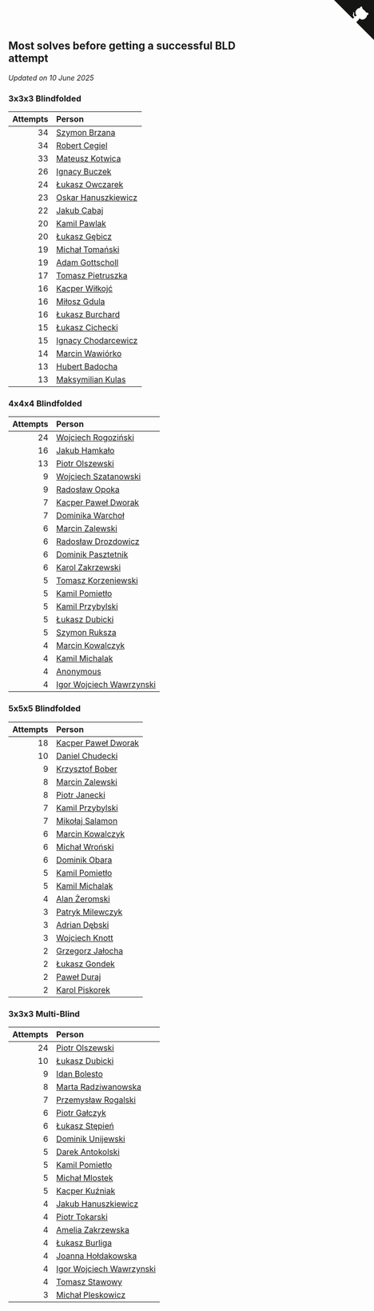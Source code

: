 ## Most solves before getting a successful BLD attempt

*Updated on 10 June 2025*


### 3x3x3 Blindfolded

| Attempts | Person |
| ---: | :--- |
| 34 | [Szymon Brzana](https://www.worldcubeassociation.org/persons/2017BRZA01) |
| 34 | [Robert Cegiel](https://www.worldcubeassociation.org/persons/2017CEGI01) |
| 33 | [Mateusz Kotwica](https://www.worldcubeassociation.org/persons/2016KOTW01) |
| 26 | [Ignacy Buczek](https://www.worldcubeassociation.org/persons/2013BUCZ01) |
| 24 | [Łukasz Owczarek](https://www.worldcubeassociation.org/persons/2022OWCZ02) |
| 23 | [Oskar Hanuszkiewicz](https://www.worldcubeassociation.org/persons/2018HANU02) |
| 22 | [Jakub Cabaj](https://www.worldcubeassociation.org/persons/2008CABA03) |
| 20 | [Kamil Pawlak](https://www.worldcubeassociation.org/persons/2006PAWL01) |
| 20 | [Łukasz Gębicz](https://www.worldcubeassociation.org/persons/2013GBIC01) |
| 19 | [Michał Tomański](https://www.worldcubeassociation.org/persons/2009TOMA01) |
| 19 | [Adam Gottscholl](https://www.worldcubeassociation.org/persons/2013GOTT01) |
| 17 | [Tomasz Pietruszka](https://www.worldcubeassociation.org/persons/2021PIET01) |
| 16 | [Kacper Wiłkojć](https://www.worldcubeassociation.org/persons/2013WIKO01) |
| 16 | [Miłosz Gdula](https://www.worldcubeassociation.org/persons/2013GDUL01) |
| 16 | [Łukasz Burchard](https://www.worldcubeassociation.org/persons/2016BURC01) |
| 15 | [Łukasz Cichecki](https://www.worldcubeassociation.org/persons/2007CICH01) |
| 15 | [Ignacy Chodarcewicz](https://www.worldcubeassociation.org/persons/2023CHOD04) |
| 14 | [Marcin Wawiórko](https://www.worldcubeassociation.org/persons/2023WAWI01) |
| 13 | [Hubert Badocha](https://www.worldcubeassociation.org/persons/2013BADO01) |
| 13 | [Maksymilian Kulas](https://www.worldcubeassociation.org/persons/2021KULA02) |

### 4x4x4 Blindfolded

| Attempts | Person |
| ---: | :--- |
| 24 | [Wojciech Rogoziński](https://www.worldcubeassociation.org/persons/2019ROGO04) |
| 16 | [Jakub Hamkało](https://www.worldcubeassociation.org/persons/2018HAMK01) |
| 13 | [Piotr Olszewski](https://www.worldcubeassociation.org/persons/2013OLSZ02) |
| 9 | [Wojciech Szatanowski](https://www.worldcubeassociation.org/persons/2011SZAT01) |
| 9 | [Radosław Opoka](https://www.worldcubeassociation.org/persons/2013OPOK01) |
| 7 | [Kacper Paweł Dworak](https://www.worldcubeassociation.org/persons/2020DWOR01) |
| 7 | [Dominika Warchoł](https://www.worldcubeassociation.org/persons/2021WARC01) |
| 6 | [Marcin Zalewski](https://www.worldcubeassociation.org/persons/2011ZALE02) |
| 6 | [Radosław Drozdowicz](https://www.worldcubeassociation.org/persons/2012DROZ02) |
| 6 | [Dominik Pasztetnik](https://www.worldcubeassociation.org/persons/2013PASZ01) |
| 6 | [Karol Zakrzewski](https://www.worldcubeassociation.org/persons/2014ZAKR01) |
| 5 | [Tomasz Korzeniewski](https://www.worldcubeassociation.org/persons/2007KORZ01) |
| 5 | [Kamil Pomietło](https://www.worldcubeassociation.org/persons/2013POMI01) |
| 5 | [Kamil Przybylski](https://www.worldcubeassociation.org/persons/2016PRZY01) |
| 5 | [Łukasz Dubicki](https://www.worldcubeassociation.org/persons/2018DUBI01) |
| 5 | [Szymon Ruksza](https://www.worldcubeassociation.org/persons/2013RUKS01) |
| 4 | [Marcin Kowalczyk](https://www.worldcubeassociation.org/persons/2011KOWA01) |
| 4 | [Kamil Michalak](https://www.worldcubeassociation.org/persons/2016MICH01) |
| 4 | [Anonymous](https://www.worldcubeassociation.org/persons/2017ANON13) |
| 4 | [Igor Wojciech Wawrzynski](https://www.worldcubeassociation.org/persons/2019WAWR01) |

### 5x5x5 Blindfolded

| Attempts | Person |
| ---: | :--- |
| 18 | [Kacper Paweł Dworak](https://www.worldcubeassociation.org/persons/2020DWOR01) |
| 10 | [Daniel Chudecki](https://www.worldcubeassociation.org/persons/2011CHUD01) |
| 9 | [Krzysztof Bober](https://www.worldcubeassociation.org/persons/2013BOBE01) |
| 8 | [Marcin Zalewski](https://www.worldcubeassociation.org/persons/2011ZALE02) |
| 8 | [Piotr Janecki](https://www.worldcubeassociation.org/persons/2014JANE01) |
| 7 | [Kamil Przybylski](https://www.worldcubeassociation.org/persons/2016PRZY01) |
| 7 | [Mikołaj Salamon](https://www.worldcubeassociation.org/persons/2016SALA18) |
| 6 | [Marcin Kowalczyk](https://www.worldcubeassociation.org/persons/2011KOWA01) |
| 6 | [Michał Wroński](https://www.worldcubeassociation.org/persons/2015WRON01) |
| 6 | [Dominik Obara](https://www.worldcubeassociation.org/persons/2021OBAR01) |
| 5 | [Kamil Pomietło](https://www.worldcubeassociation.org/persons/2013POMI01) |
| 5 | [Kamil Michalak](https://www.worldcubeassociation.org/persons/2016MICH01) |
| 4 | [Alan Żeromski](https://www.worldcubeassociation.org/persons/2018ZERO01) |
| 3 | [Patryk Milewczyk](https://www.worldcubeassociation.org/persons/2014MILE01) |
| 3 | [Adrian Dębski](https://www.worldcubeassociation.org/persons/2017DEBS01) |
| 3 | [Wojciech Knott](https://www.worldcubeassociation.org/persons/2011KNOT01) |
| 2 | [Grzegorz Jałocha](https://www.worldcubeassociation.org/persons/2012JALO01) |
| 2 | [Łukasz Gondek](https://www.worldcubeassociation.org/persons/2017GOND01) |
| 2 | [Paweł Duraj](https://www.worldcubeassociation.org/persons/2016DURA09) |
| 2 | [Karol Piskorek](https://www.worldcubeassociation.org/persons/2021PISK01) |

### 3x3x3 Multi-Blind

| Attempts | Person |
| ---: | :--- |
| 24 | [Piotr Olszewski](https://www.worldcubeassociation.org/persons/2013OLSZ02) |
| 10 | [Łukasz Dubicki](https://www.worldcubeassociation.org/persons/2018DUBI01) |
| 9 | [Idan Bolesto](https://www.worldcubeassociation.org/persons/2022BOLE01) |
| 8 | [Marta Radziwanowska](https://www.worldcubeassociation.org/persons/2022RADZ01) |
| 7 | [Przemysław Rogalski](https://www.worldcubeassociation.org/persons/2013ROGA02) |
| 6 | [Piotr Gałczyk](https://www.worldcubeassociation.org/persons/2014GACZ03) |
| 6 | [Łukasz Stępień](https://www.worldcubeassociation.org/persons/2018STEP04) |
| 6 | [Dominik Unijewski](https://www.worldcubeassociation.org/persons/2017UNIJ01) |
| 5 | [Darek Antokolski](https://www.worldcubeassociation.org/persons/2010ANTO02) |
| 5 | [Kamil Pomietło](https://www.worldcubeassociation.org/persons/2013POMI01) |
| 5 | [Michał Mlostek](https://www.worldcubeassociation.org/persons/2015MLOS01) |
| 5 | [Kacper Kuźniak](https://www.worldcubeassociation.org/persons/2018KUZN11) |
| 4 | [Jakub Hanuszkiewicz](https://www.worldcubeassociation.org/persons/2014HANU01) |
| 4 | [Piotr Tokarski](https://www.worldcubeassociation.org/persons/2013TOKA01) |
| 4 | [Amelia Zakrzewska](https://www.worldcubeassociation.org/persons/2012ZAKR01) |
| 4 | [Łukasz Burliga](https://www.worldcubeassociation.org/persons/2013BURL01) |
| 4 | [Joanna Hołdakowska](https://www.worldcubeassociation.org/persons/2016HOLD04) |
| 4 | [Igor Wojciech Wawrzynski](https://www.worldcubeassociation.org/persons/2019WAWR01) |
| 4 | [Tomasz Stawowy](https://www.worldcubeassociation.org/persons/2021STAW01) |
| 3 | [Michał Pleskowicz](https://www.worldcubeassociation.org/persons/2009PLES01) |


<a href="https://github.com/maxidragon/wca_statistics_pl" class="github-corner" aria-label="View source on Github"><svg width="80" height="80" viewBox="0 0 250 250" style="fill:#151513; color:#fff; position: absolute; top: 0; border: 0; right: 0;" aria-hidden="true"><path d="M0,0 L115,115 L130,115 L142,142 L250,250 L250,0 Z"></path><path d="M128.3,109.0 C113.8,99.7 119.0,89.6 119.0,89.6 C122.0,82.7 120.5,78.6 120.5,78.6 C119.2,72.0 123.4,76.3 123.4,76.3 C127.3,80.9 125.5,87.3 125.5,87.3 C122.9,97.6 130.6,101.9 134.4,103.2" fill="currentColor" style="transform-origin: 130px 106px;" class="octo-arm"></path><path d="M115.0,115.0 C114.9,115.1 118.7,116.5 119.8,115.4 L133.7,101.6 C136.9,99.2 139.9,98.4 142.2,98.6 C133.8,88.0 127.5,74.4 143.8,58.0 C148.5,53.4 154.0,51.2 159.7,51.0 C160.3,49.4 163.2,43.6 171.4,40.1 C171.4,40.1 176.1,42.5 178.8,56.2 C183.1,58.6 187.2,61.8 190.9,65.4 C194.5,69.0 197.7,73.2 200.1,77.6 C213.8,80.2 216.3,84.9 216.3,84.9 C212.7,93.1 206.9,96.0 205.4,96.6 C205.1,102.4 203.0,107.8 198.3,112.5 C181.9,128.9 168.3,122.5 157.7,114.1 C157.9,116.9 156.7,120.9 152.7,124.9 L141.0,136.5 C139.8,137.7 141.6,141.9 141.8,141.8 Z" fill="currentColor" class="octo-body"></path></svg></a><style>.github-corner:hover .octo-arm{animation:octocat-wave 560ms ease-in-out}@keyframes octocat-wave{0%,100%{transform:rotate(0)}20%,60%{transform:rotate(-25deg)}40%,80%{transform:rotate(10deg)}}@media (max-width:500px){.github-corner:hover .octo-arm{animation:none}.github-corner .octo-arm{animation:octocat-wave 560ms ease-in-out}}</style>
